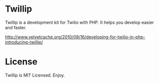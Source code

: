 # Twillip

Twillip is a development kit for Twilio with PHP.  It helps you develop easier and faster.

<http://www.velvetcache.org/2010/09/16/developing-for-twilio-in-php-introducing-twillip/>

# License

Twillip is MIT Licensed. Enjoy.
